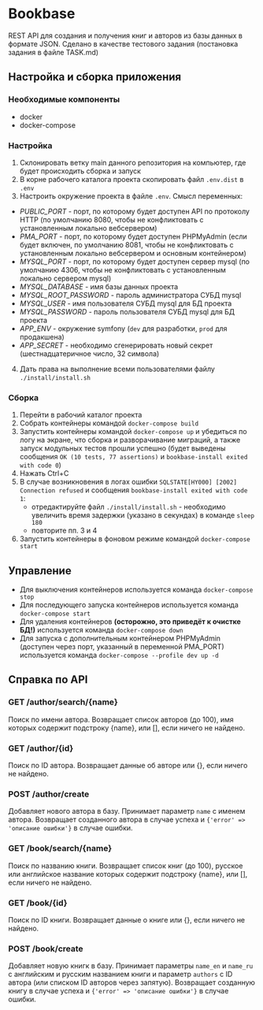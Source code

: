 # Bookbase

REST API для создания и получения книг и авторов из базы данных в формате JSON.
Сделано в качестве тестового задания (постановка задания в файле TASK.md)

## Настройка и сборка приложения
### Необходимые компоненты
- docker
- docker-compose

### Настройка
1. Склонировать ветку main данного репозитория на компьютер, где будет происходить сборка и запуск
2. В корне рабочего каталога проекта скопировать файл `.env.dist` в `.env`
3. Настроить окружение проекта в файле `.env`. Смысл переменных:
- *PUBLIC_PORT* - порт, по которому будет доступен API по протоколу HTTP (по умолчанию 8080, чтобы не конфликтовать с установленным локально вебсервером)
- *PMA_PORT* - порт, по которому будет доступен PHPMyAdmin (если будет включен, по умолчанию 8081, чтобы не конфликтовать с установленным локально вебсервером и основным контейнером)
- *MYSQL_PORT* - порт, по которому будет доступен сервер mysql (по умолчанию 4306, чтобы не конфликтовать с установленным локально сервером mysql)
- *MYSQL_DATABASE* - имя базы данных проекта
- *MYSQL_ROOT_PASSWORD* - пароль администратора СУБД mysql
- *MYSQL_USER* - имя пользователя СУБД mysql для БД проекта
- *MYSQL_PASSWORD* - пароль пользователя СУБД mysql для БД проекта
- *APP_ENV* - окружение symfony (`dev` для разработки, `prod` для продакшена)
- *APP_SECRET* - необходимо сгенерировать новый секрет (шестнадцатеричное число, 32 символа)
4. Дать права на выполнение всеми пользователями файлу `./install/install.sh`

### Сборка
1. Перейти в рабочий каталог проекта
2. Собрать контейнеры командой `docker-compose build`
3. Запустить контейнеры командой `docker-compose up` и убедиться по логу на экране, что сборка и разворачивание миграций, а также запуск модульных тестов прошли успешно (будет выведены сообщения `OK (10 tests, 77 assertions)` и `bookbase-install exited with code 0`)
4. Нажать Ctrl+C
5. В случае возникновения в логах ошибки `SQLSTATE[HY000] [2002] Connection refused` и сообщения `bookbase-install exited with code 1`:
    - отредактируйте файл `./install/install.sh` - необходимо увеличить время задержки (указано в секундах) в команде `sleep 180`
    - повторите пп. 3 и 4
6. Запустить контейнеры в фоновом режиме командой `docker-compose start`

## Управление 
- Для выключения контейнеров используется команда `docker-compose stop`
- Для последующего запуска контейнеров используется команда `docker-compose start`
- Для удаления контейнеров **(осторожно, это приведёт к очистке БД!)** используется команда `docker-compose down`
- Для запуска с дополнительным контейнером PHPMyAdmin (доступен через порт, указанный в переменной PMA_PORT) используется команда `docker-compose --profile dev up -d`

## Справка по API
### GET /author/search/{name}
Поиск по имени автора. Возвращает список авторов (до 100), имя которых содержит подстроку {name}, или [], если ничего не найдено.

### GET /author/{id}
Поиск по ID автора. Возвращает данные об авторе или {}, если ничего не найдено.

### POST /author/create
Добавляет нового автора в базу. Принимает параметр `name` с именем автора. Возвращает созданного автора в случае успеха и `{'error' => 'описание ошибки'}` в случае ошибки.

### GET /book/search/{name}
Поиск по названию книги. Возвращает список книг (до 100), русское или английское название которых содержит подстроку {name}, или [], если ничего не найдено.

### GET /book/{id}
Поиск по ID книги. Возвращает данные о книге или {}, если ничего не найдено.

### POST /book/create
Добавляет новую книгк в базу. Принимает параметры `name_en` и `name_ru` с английским и русским названием книги и параметр `authors` с ID автора (или списком ID авторов через запятую). Возвращает созданную книгу в случае успеха и `{'error' => 'описание ошибки'}` в случае ошибки.
